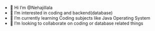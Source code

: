 - 👋 Hi I’m @Nehajillala
- 👀 I’m interested in coding and backend(database)
- 🌱 I’m currently learning Coding subjects like Java Operating System 
- 💞️ I’m looking to collaborate on coding or database related things 
